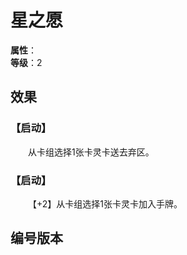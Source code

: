 <script setup>
let list = [
    { number: "SP01-015", url: "/packs/SP01" }
]
</script>

# 星之愿

**属性**：<CardAttribute text="光"/><br/>
**等级**：2

## 效果

### 【启动】

&emsp;&emsp;从卡组选择1张卡灵卡送去弃区。

### 【启动】

&emsp;&emsp;【+2】从卡组选择1张卡灵卡加入手牌。

## 编号版本

<CardNumberBox :list="list"/>